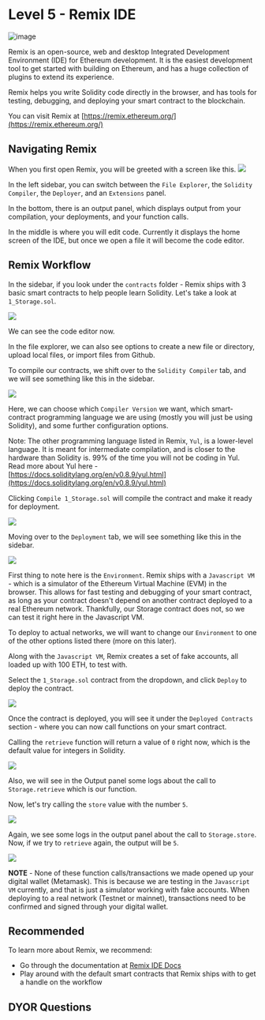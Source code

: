 # Level 5 - Remix IDE

![image](https://user-images.githubusercontent.com/16539849/173646901-81144afc-36aa-418c-be7f-70477b627ced.png)

Remix is an open-source, web and desktop Integrated Development Environment (IDE) for Ethereum development. It is the easiest development tool to get started with building on Ethereum, and has a huge collection of plugins to extend its experience. 

<Quiz questionId="512d993c-ecb0-4ecd-b077-8f7eec505bec" />

Remix helps you write Solidity code directly in the browser, and has tools for testing, debugging, and deploying your smart contract to the blockchain.

You can visit Remix at [https://remix.ethereum.org/](https://remix.ethereum.org/)

<Quiz questionId="1cbd33c7-d0ae-445e-b70b-0888666e2a9d" />

## Navigating Remix

When you first open Remix, you will be greeted with a screen like this.
![](https://i.imgur.com/4RqBi40.png)

In the left sidebar, you can switch between the `File Explorer`, the `Solidity Compiler`, the `Deployer`, and an `Extensions` panel.

In the bottom, there is an output panel, which displays output from your compilation, your deployments, and your function calls. 

In the middle is where you will edit code. Currently it displays the home screen of the IDE, but once we open a file it will become the code editor.

## Remix Workflow

In the sidebar, if you look under the `contracts` folder - Remix ships with 3 basic smart contracts to help people learn Solidity. Let's take a look at `1_Storage.sol`.

![](https://i.imgur.com/OdGQABf.png)

We can see the code editor now.

In the file explorer, we can also see options to create a new file or directory, upload local files, or import files from Github.

To compile our contracts, we shift over to the `Solidity Compiler` tab, and we will see something like this in the sidebar.

![](https://i.imgur.com/kr0a26J.png)

Here, we can choose which `Compiler Version` we want, which smart-contract programming language we are using (mostly you will just be using Solidity), and some further configuration options.

Note: The other programming language listed in Remix, `Yul`, is a lower-level language. It is meant for intermediate compilation, and is closer to the hardware than Solidity is. 99% of the time you will not be coding in Yul. Read more about Yul here - [https://docs.soliditylang.org/en/v0.8.9/yul.html](https://docs.soliditylang.org/en/v0.8.9/yul.html)

Clicking `Compile 1_Storage.sol` will compile the contract and make it ready for deployment.

![](https://i.imgur.com/KieTxyw.png)

Moving over to the `Deployment` tab, we will see something like this in the sidebar.

![](https://i.imgur.com/NzlQ3kM.png)

<Quiz questionId="be553003-ef98-4517-88ac-1cea9c4a4008" />

First thing to note here is the `Environment`. Remix ships with a `Javascript VM` - which is a simulator of the Ethereum Virtual Machine (EVM) in the browser. This allows for fast testing and debugging of your smart contract, as long as your contract doesn't depend on another contract deployed to a real Ethereum network. Thankfully, our Storage contract does not, so we can test it right here in the Javascript VM.

To deploy to actual networks, we will want to change our `Environment` to one of the other options listed there (more on this later).

<Quiz questionId="b4e0f228-abc7-4384-ba92-2839fe77ed11" />

Along with the `Javascript VM`, Remix creates a set of fake accounts, all loaded up with 100 ETH, to test with. 

Select the `1_Storage.sol` contract from the dropdown, and click `Deploy` to deploy the contract. 

![](https://i.imgur.com/mjfULEw.png)

Once the contract is deployed, you will see it under the `Deployed Contracts` section - where you can now call functions on your smart contract.

Calling the `retrieve` function will return a value of `0` right now, which is the default value for integers in Solidity. 

![](https://i.imgur.com/B0tBUt0.png)

Also, we will see in the Output panel some logs about the call to `Storage.retrieve` which is our function.

Now, let's try calling the `store` value with the number `5`.

![](https://i.imgur.com/m3BwJCc.png)

Again, we see some logs in the output panel about the call to `Storage.store`. Now, if we try to `retrieve` again, the output will be `5`. 

![](https://i.imgur.com/8PdOvHf.png)


**NOTE** - None of these function calls/transactions we made opened up your digital wallet (Metamask). This is because we are testing in the `Javascript VM` currently, and that is just a simulator working with fake accounts. When deploying to a real network (Testnet or mainnet), transactions need to be confirmed and signed through your digital wallet. 

## Recommended

To learn more about Remix, we recommend:

- Go through the documentation at [Remix IDE Docs](https://remix-ide.readthedocs.io/en/latest/)
- Play around with the default smart contracts that Remix ships with to get a handle on the workflow

## DYOR Questions
<Quiz questionId="1f9f5213-43dc-4e2b-9daa-64dec004af6e" />
<Quiz questionId="a8f3391a-00f5-4632-a25d-2515bd9523b2" />
<Quiz questionId="c0cb59fd-60df-404b-a052-6b7d360da2b4" />

<SubmitQuiz />
